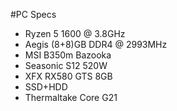 #PC Specs
- Ryzen 5 1600 @ 3.8GHz
- Aegis (8+8)GB DDR4 @ 2993MHz
- MSI B350m Bazooka
- Seasonic S12 520W
- XFX RX580 GTS 8GB
- SSD+HDD
- Thermaltake Core G21


